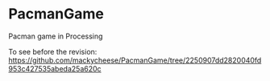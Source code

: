 # PacmanGame
Pacman game in Processing


To see before the revision: https://github.com/mackycheese/PacmanGame/tree/2250907dd2820040fd953c427535abeda25a620c
